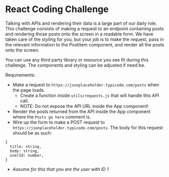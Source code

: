 # React Coding Challenge

Talking with APIs and rendering their data is a large part of our daily role. This challenge consists of making a request to an endpoint containing posts and rendering those posts onto the screen in a readable form. We have taken care of the styling for you, but your job is to make the request, pass in the relevant information to the PostItem component, and render all the posts onto the screen.

You can use any third party library or resource you see fit during this challenge. The components and styling can be adjusted if need be.

Requirements:

* Make a request to `https://jsonplaceholder.typicode.com/posts` when the page loads.
  * Create a function inside `utils/requests.js` that will handle this API call. 
  * NOTE: Do not expose the API URL inside the App component!
* Render the posts returned from the API inside the App component where the `Posts go here` comment is.
* Wire up the form to make a POST request to `https://jsonplaceholder.typicode.com/posts`. The body for this request should be as such:

```
{
  title: string,
  body: string,
  userId: number,
}
```
* *Assume for this that you are the user with ID 1*
